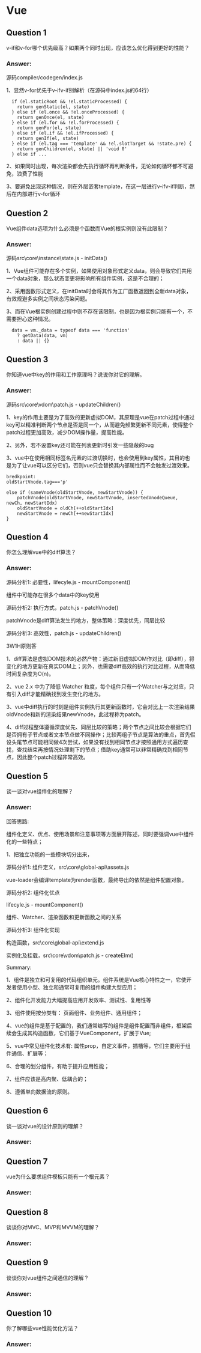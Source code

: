 # Vue

## Question 1
v-if和v-for哪个优先级高？如果两个同时出现，应该怎么优化得到更好的性能？

### Answer: 
源码compiler/codegen/index.js

1、显然v-for优先于v-ifv-if别解析（在源码中index.js的64行）
```
  if (el.staticRoot && !el.staticProcessed) {
    return genStatic(el, state)
  } else if (el.once && !el.onceProcessed) {
    return genOnce(el, state)
  } else if (el.for && !el.forProcessed) {
    return genFor(el, state)
  } else if (el.if && !el.ifProcessed) {
    return genIf(el, state)
  } else if (el.tag === 'template' && !el.slotTarget && !state.pre) {
    return genChildren(el, state) || 'void 0'
  } else if ...
```

2、如果同时出现，每次渲染都会先执行循环再判断条件，无论如何循环都不可避免，浪费了性能

3、要避免出现这种情况，则在外层嵌套template，在这一层进行v-ifv-if判断，然后在内部进行v-for循环

## Question 2 
Vue组件data选项为什么必须是个函数而Vue的根实例则没有此限制？

### Answer: 
源码src\core\instance\state.js - initData()

1、Vue组件可能存在多个实例，如果使用对象形式定义data，则会导致它们共用一个data对象，那么状态变更将影响所有组件实例，这是不合理的；

2、采用函数形式定义，在initData时会将其作为工厂函数返回到全新data对象，有效规避多实例之间状态污染问题。

3、而在Vue根实例创建过程中则不存在该限制，也是因为根实例只能有一个，不需要担心这种情况。

```
  data = vm._data = typeof data === 'function'
    ? getData(data, vm)
    : data || {}
```

## Question 3
你知道vue中key的作用和工作原理吗？说说你对它的理解。

### Answer: 
源码src\core\vdom\patch.js - updateChildren()

1、key的作用主要是为了高效的更新虚拟DOM，其原理是vue在patch过程中通过key可以精准判断两个节点是否是同一个，从而避免频繁更新不同元素，使得整个patch过程更加高效，减少DOM操作量，提高性能。

2、另外，若不设置key还可能在列表更新时引发一些隐蔽的bug

3、vue中在使用相同标签名元素的过渡切换时，也会使用到key属性，其目的也是为了让vue可以区分它们，否则vue只会替换其内部属性而不会触发过渡效果。

```
bredkpoint:
oldStartVnode.tag==='p'

else if (sameVnode(oldStartVnode, newStartVnode)) {
    patchVnode(oldStartVnode, newStartVnode, insertedVnodeQueue, newCh, newStartIdx)
    oldStartVnode = oldCh[++oldStartIdx]
    newStartVnode = newCh[++newStartIdx]
}

```

## Question 4
你怎么理解vue中的diff算法？

### Answer: 
源码分析1: 必要性，lifecyle.js - mountComponent()

组件中可能存在很多个data中的key使用

源码分析2: 执行方式，patch.js - patchVnode()

patchVnode是diff算法发生的地方，整体策略：深度优先，同层比较

源码分析3: 高效性，patch.js - updateChildren()

3W1H原则答

1、diff算法是虚拟DOM技术的必然产物：通过新旧虚拟DOM作对比（即diff），将变化的地方更新在真实DOM上；另外，也需要diff高效的执行对比过程，从而降低时间复杂度为O(n)。

2、vue 2.x 中为了降低 Watcher 粒度，每个组件只有一个Watcher与之对应，只有引入diff才能精确找到发生变化的地方。

3、vue中diff执行的时刻是组件实例执行其更新函数时，它会对比上一次渲染结果oldVnode和新的渲染结果newVnode，此过程称为patch。

4、diff过程整体遵循深度优先、同层比较的策略；两个节点之间比较会根据它们是否拥有子节点或者文本节点做不同操作；比较两组子节点是算法的重点，首先假设头尾节点可能相同做4次尝试，如果没有找到相同节点才按照通用方式遍历查找，查找结束再按情况处理剩下的节点；借助key通常可以非常精确找到相同节点，因此整个patch过程非常高效。

## Question 5
谈一谈对vue组件化的理解？

### Answer: 
回答思路:

组件化定义、优点、使用场景和注意事项等方面展开陈述，同时要强调vue中组件化的一些特点；

1、把独立功能的一些模块切分出来，

源码分析1: 组件定义，src\core\global-api\assets.js

vue-loader会编译template为render函数，最终导出的依然是组件配置对象。

源码分析2: 组件化优点

lifecyle.js - mountComponent()

组件、Watcher、渲染函数和更新函数之间的关系

源码分析3: 组件化实现

构造函数，src\core\global-api\extend.js

实例化及挂载，src\core\vdom\patch.js - createElm()

Summary:

1、组件是独立和可复用的代码组织单元。组件系统是Vue核心特性之一，它使开发者使用小型、独立和通常可复用的组件构建大型应用；

2、组件化开发能力大幅提高应用开发效率、测试性、复用性等

3、组件使用按分类有： 页面组件、业务组件、通用组件；

4、vue的组件是基于配置的，我们通常编写的组件是组件配置而非组件，框架后续会生成其构造函数，它们基于VueComponent，扩展于Vue;

5、vue中常见组件化技术有: 属性prop，自定义事件，插槽等，它们主要用于组件通信、扩展等；

6、合理的划分组件，有助于提升应用性能；

7、组件应该是高内聚、低耦合的；

8、遵循单向数据流的原则。

## Question 6
谈一谈对vue的设计原则的理解？

### Answer:

## Question 7
vue为什么要求组件模板只能有一个根元素？

### Answer:

## Question 8
谈谈你对MVC、MVP和MVVM的理解？

### Answer:

## Question 9
谈谈你对vue组件之间通信的理解？

### Answer:

## Question 10
你了解哪些vue性能优化方法？

### Answer:
